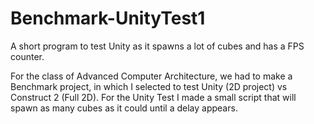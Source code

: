 # Benchmark-UnityTest1
A short program to test Unity as it spawns a lot of cubes and has a FPS counter. 

For the class of Advanced Computer Architecture, we had to make a Benchmark project, in which I selected to test Unity (2D project) vs Construct 2 (Full 2D). For the Unity Test I made a small script that will spawn as many cubes as it could until a delay appears. 
